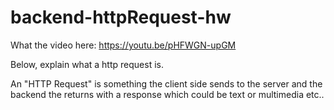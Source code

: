 # backend-httpRequest-hw

What the video here: https://youtu.be/pHFWGN-upGM

Below, explain what a http request is.

An "HTTP Request" is something the client side sends to the server and the backend the returns with a response which could be text or multimedia etc..
